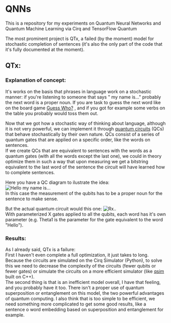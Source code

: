# QNNs

This is a repository for my experiments on Quantum Neural Networks and Quantum Machine Learning via Cirq and TensorFlow
Quantum

The most prominent project is QTx, a failed (by the moment) model for stochastic completion of sentences
(it's also the only part of the code that it's fully documented at the moment).

QTx:
------------------------------

### Explanation of concept:

It's works on the basis that phrases in language work on a stochastic manner: if you're listening to someone that says "
my name is..." probably the next word is a proper noun. If you are task to guess the next word like on the board
game [Guess Who?](https://www.google.com/search?q=guess+who%3F&safe=active&rlz=1C1GCEA_enES784ES784&sxsrf=ALeKk024lTX8CsWgIWM7h_he7S16VDHwJw:1608242537721&source=lnms&tbm=isch&sa=X&ved=2ahUKEwjOnLGpgtbtAhVExYUKHQc-C9IQ_AUoAXoECCEQAw&biw=958&bih=920)
, and if you got for example some verbs on the table you probably would toss them out.

Now that we got how a stochastic way of thinking about language, although it is not very powerful, we can implement it
through
[quantum circuits](https://en.wikipedia.org/wiki/Quantum_circuit) (QCs) that behave stochastically by their own nature.
QCs consist of a series of quantum gates that are applied on a specific order, like the words on sentences.  
If we create QCs that are equivalent to sentences with the words as a quantum gates (with all the words except the last
one), we could in theory optimize them in such a way that upon measuring we get a bitstring equivalent to the last word
of the sentence the circuit will have learned how to complete sentences.

Here you have a QC diagram to ilustrate the idea:  
![Hello my name is...](https://cdn.discordapp.com/attachments/549524193906130944/790163983188492319/unknown.png)  
In this case the measurement of the qubits has to be a proper noun for the sentence to make sense.

But the actual quantum circuit would this one:
![Rx..](https://cdn.discordapp.com/attachments/549524193906130944/790163803031470090/unknown.png)  
With parameterized X gates applied to all the qubits, each word has it's own parameter (e.g. Theta1 is the parameter for
the gate equivalent to the word "Hello").

### Results:

As I already said, QTx is a failure:  
First I haven't even complete a full optimization, it just takes to long. Because the circuits are simulated on the Cirq
Simulator (Python), to solve this we need to decrease the complexity of the circuits (fewer qubits or fewer gates)
or simulate the circuits on a more efficient simulator (like [qsim](https://github.com/quantumlib/qsim) built on C++).  
The second thing is that is an inefficient model overall, I have that feeling, and you probably have it too. There isn't
a proper use of quantum superposition or entanglement on this model, the two powerful advantages of quantum computing. I
also think that is too simple to be efficient, we need something more complicated to get some good results, like a
sentence o word embedding based on superposition and entanglement for example.